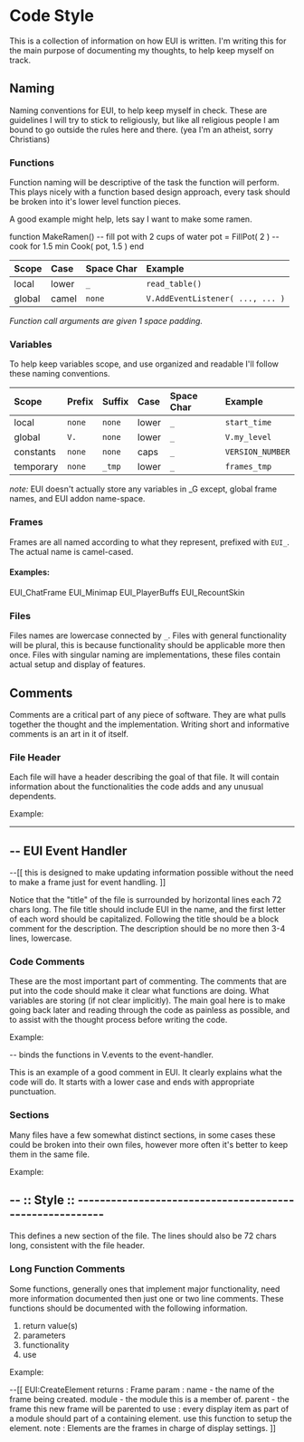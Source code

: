 # Code Style
This is a collection of information on how EUI is written. I'm writing this for the main purpose of documenting my thoughts, to help keep myself on track.

## Naming
Naming conventions for EUI, to help keep myself in check. These are guidelines I will try to stick to religiously, but like all religious people I am bound to go outside the rules here and there. (yea I'm an atheist, sorry Christians)

### Functions
Function naming will be descriptive of the task the function will perform. This plays nicely with a function based design approach, every task should be broken into it's lower level function pieces.

A good example might help, lets say I want to make some ramen.

  function MakeRamen()
    -- fill pot with 2 cups of water
    pot = FillPot( 2 )
    -- cook for 1.5 min
    Cook( pot, 1.5 )
  end

| Scope     | Case  | Space Char | Example                          |
|:----------|:------|:-----------|:---------------------------------|
| local     | lower | `_`        | `read_table()`                   |
| global    | camel | `none`     | `V.AddEventListener( ..., ... )` |

*Function call arguments are given 1 space padding.*

### Variables
To help keep variables scope, and use organized and readable I'll follow these naming conventions.

| Scope     | Prefix   | Suffix | Case  | Space Char | Example          |
|:----------|:---------|:-------|:------|:-----------|:-----------------|
| local     |  `none`  | `none` | lower | `_`        | `start_time`     |
| global    |  `V.`    | `none` | lower | `_`        | `V.my_level`     |
| constants |  `none`  | `none` | caps  | `_`        | `VERSION_NUMBER` |
| temporary |  `none`  | `_tmp` | lower | `_`        | `frames_tmp`     |

*note:* EUI doesn't actually store any variables in _G except, global frame names, and EUI addon name-space.

### Frames
Frames are all named according to what they represent, prefixed with `EUI_`. The actual name is camel-cased.

#### Examples:
  EUI_ChatFrame
  EUI_Minimap
  EUI_PlayerBuffs
  EUI_RecountSkin

### Files
Files names are lowercase connected by `_`. Files with general functionality will be plural, this is because functionality should be applicable more then once. Files with singular naming are implementations, these files contain actual setup and display of features.

## Comments
Comments are a critical part of any piece of software. They are what pulls together the thought and the implementation. Writing short and informative comments is an art in it of itself.

### File Header
Each file will have a header describing the goal of that file. It will contain information about the functionalities the code adds and any unusual dependents.

Example:

  -----------------------------------------------------------------------
  -- EUI Event Handler
  -----------------------------------------------------------------------
  --[[ this is designed to make updating information possible without the
     need to make a frame just for event handling. ]]

Notice that the "title" of the file is surrounded by horizontal lines each 72 chars long. The file title should include EUI in the name, and the first letter of each word should be capitalized. Following the title should be a block comment for the description. The description should be no more then 3-4 lines, lowercase.

### Code Comments
These are the most important part of commenting. The comments that are put into the code should make it clear what functions are doing. What variables are storing (if not clear implicitly). The main goal here is to make going back later and reading through the code as painless as possible, and to assist with the thought process before writing the code.

Example:

  -- binds the functions in V.events to the event-handler.

This is an example of a good comment in EUI. It clearly explains what the code will do. It starts with a lower case and ends with appropriate punctuation.

### Sections
Many files have a few somewhat distinct sections, in some cases these could be broken into their own files, however more often it's better to keep them in the same file.

Example:

  -- :: Style :: --------------------------------------------------------
  -----------------------------------------------------------------------

This defines a new section of the file. The lines should also be 72 chars long, consistent with the file header.

### Long Function Comments
Some functions, generally ones that implement major functionality, need more information documented then just one or two line comments. These functions should be documented with the following information.

1. return value(s)
2. parameters
3. functionality
4. use

Example:

  --[[
  EUI:CreateElement
    returns : Frame
    param   : name   - the name of the frame being created.
          module - the module this is a member of.
          parent - the frame this new frame will be parented to
    use     : every display item as part of a module should part of a containing
          element. use this function to setup the element.
    note    : Elements are the frames in charge of display settings.
  ]]